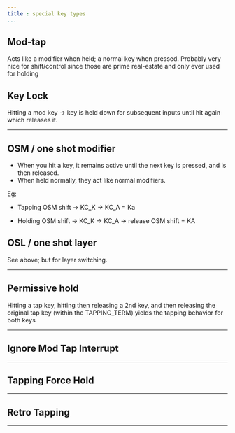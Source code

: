 ```yaml
---
title : special key types
...
```


## Mod-tap

Acts like a modifier when held; a normal key when pressed.
Probably very nice for shift/control since those are prime real-estate
and only ever used for holding

## Key Lock

Hitting a mod key -> key is held down for subsequent inputs until hit again which releases it.

<hr/>

##  OSM / one shot modifier

- When you hit a key, it remains active until the next key is pressed, and
is then released. 
- When held normally, they act like normal modifiers.


Eg: 
- Tapping OSM shift -> KC_K -> KC_A = Ka

- Holding OSM shift -> KC_K -> KC_A -> release OSM shift = KA

</hr>

##  OSL / one shot layer

See above; but for layer switching.

<hr/>

## Permissive hold 

Hitting a tap key, hitting then releasing a 2nd key, and then releasing the original tap key (within the TAPPING_TERM) yields the tapping behavior for both keys

<hr/>

## Ignore Mod Tap Interrupt
<hr/>

##  Tapping Force Hold
<hr/>

## Retro Tapping
<hr/>

## 
